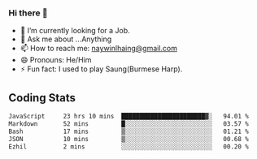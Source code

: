 ### Hi there 👋

- 🔭 I’m currently looking for a Job.
- 💬 Ask me about ...Anything
- 📫 How to reach me: naywinlhaing@gmail.com
- 😄 Pronouns: He/Him
- ⚡ Fun fact: I used to play Saung(Burmese Harp).


## Coding Stats
<!--START_SECTION:waka-->

```txt
JavaScript     23 hrs 10 mins  ███████████████████████▓░   94.01 %
Markdown       52 mins         █░░░░░░░░░░░░░░░░░░░░░░░░   03.57 %
Bash           17 mins         ▒░░░░░░░░░░░░░░░░░░░░░░░░   01.21 %
JSON           10 mins         ▒░░░░░░░░░░░░░░░░░░░░░░░░   00.68 %
Ezhil          2 mins          ░░░░░░░░░░░░░░░░░░░░░░░░░   00.20 %
```

<!--END_SECTION:waka-->
